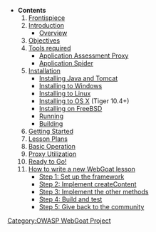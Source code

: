 <webgoat/>

  - **Contents**
    1.  [Frontispiece](WebGoat_User_Guide_Frontispiece "wikilink")
    2.  [Introduction](WebGoat_User_Guide_Introduction "wikilink")
          - [Overview](WebGoat_User_Guide_Introduction#Overview "wikilink")
    3.  [Objectives](WebGoat_User_Guide_Objectives "wikilink")
    4.  [Tools required](Tools_required "wikilink")
          - [Application Assessment
            Proxy](Tools_required#Application_Assessment_Proxy "wikilink")
          - [Application
            Spider](Tools_required#Application_Spider "wikilink")
    5.  [Installation](WebGoat_Installation "wikilink")
          - [Installing Java and
            Tomcat](WebGoat_Installation#Installing_Java_and_Tomcat "wikilink")
          - [Installing to
            Windows](WebGoat_Installation#Installing_to_Windows "wikilink")
          - [Installing to
            Linux](WebGoat_Installation#Installing_to_Linux "wikilink")
          - [Installing to OS
            X](WebGoat_Installation#Installing_to_OS_X "wikilink")
            (Tiger 10.4+)
          - [Installing on
            FreeBSD](WebGoat_Installation#Installing_on_FreeBSD "wikilink")
          - [Running](WebGoat_Installation#Running "wikilink")
          - [Building](WebGoat_Installation#Building "wikilink")
    6.  [Getting Started](WebGoat_Getting_Started "wikilink")
    7.  [Lesson Plans](Lesson_Plans "wikilink")
    8.  [Basic Operation](Basic_Operation "wikilink")
    9.  [Proxy Utilization](Proxy_Utilization "wikilink")
    10. [Ready to Go\!](Ready_to_Go! "wikilink")
    11. [How to write a new WebGoat
        lesson](How_to_write_a_new_WebGoat_lesson "wikilink")
          - [Step 1: Set up the
            framework](How_to_write_a_new_WebGoat_lesson#Step_1:_Set_up_the_framework "wikilink")
          - [Step 2: Implement
            createContent](How_to_write_a_new_WebGoat_lesson#Step_2:_Implement_createContent "wikilink")
          - [Step 3: Implement the other
            methods](How_to_write_a_new_WebGoat_lesson#Step_3:_Implement_the_other_methods "wikilink")
          - [Step 4: Build and
            test](How_to_write_a_new_WebGoat_lesson#Step_4:_Build_and_test "wikilink")
            <this must have changed in v4>
          - [Step 5: Give back to the
            community](How_to_write_a_new_WebGoat_lesson#Step_5:_Give_back_to_the_community "wikilink")

[Category:OWASP WebGoat
Project](Category:OWASP_WebGoat_Project "wikilink")